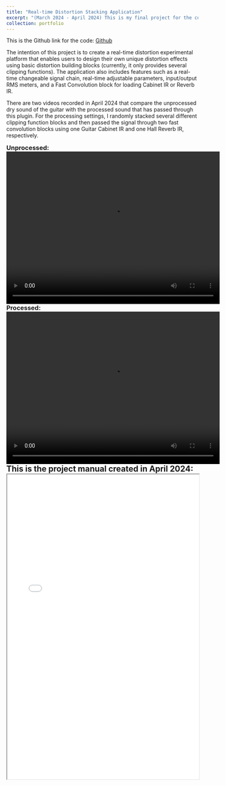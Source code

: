 ```yaml
---
title: "Real-time Distortion Stacking Application"
excerpt: "(March 2024 - April 2024) This is my final project for the course 15622 - Introduction to Computer Music at Carnegie Mellon University in Spring 2024. It is a real-time distortion stacking application/plugin that enables users to combine various clipping functions to create custom distortion sounds. <br/><i>Click the title to see more details.<i/> <img src='/images/dist_block.png'>"
collection: portfolio
---
```


This is the Github link for the code: <a href="https://github.com/haowu-rock/DiskBlock" target="_blank">Github</a>  

The intention of this project is to create a real-time distortion experimental platform that enables users to design their own unique distortion effects using basic distortion building blocks (currently, it only provides several clipping functions). The application also includes features such as a real-time changeable signal chain, real-time adjustable parameters, input/output RMS meters, and a Fast Convolution block for loading Cabinet IR or Reverb IR.  

There are two videos recorded in April 2024 that compare the unprocessed dry sound of the guitar with the processed sound that has passed through this plugin.
For the processing settings, I randomly stacked several different clipping function blocks and then passed the signal through two fast convolution blocks using one Guitar Cabinet IR and one Hall Reverb IR, respectively.  

<!-- **Unprocessed:** -->
<h3 style="margin: 0;">Unprocessed:</h3>
<video width="560" height="400" controls>
  <source src="/files/unprocessed.mov" type="video/quicktime">
</video>

<h3 style="margin: 0;">Processed:</h3>
<video width="560" height="400" controls>
  <source src="/files/processed.mov" type="video/quicktime"> 
</video>  

<br/>
<h2 style="margin: 0;">This is the project manual created in April 2024:</h2>
<iframe src="/files/DistBlock_Manual.pdf" width="100%" height="800px"></iframe>
